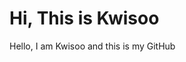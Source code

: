 # Hi, This is Kwisoo

<head>
  <style>
    .testing {
      text-color: green;
    }
  </style>
</head>

<p class=testing>Hello, I am Kwisoo and this is my GitHub</p>
